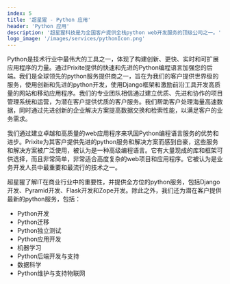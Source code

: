 ```yaml
---
index: 5
title: '超星猩 - Python 应用'
header: 'Python 应用'
description: '超星猩科技是为全国客户提供全栈python web开发服务的顶级公司之一。'
logo_image: '/images/services/pythonIcon.png'
---
```


Python是技术行业中最伟大的工具之一，体现了构建创新、更快、实时和可扩展应用程序的力量。通过Prixite提供的快速和先进的Python编程语言加强您的后端。我们是全球领先的python服务提供商之一，旨在为我们的客户提供世界级的服务，使用创新和先进的python开发，使用Django框架和激励前沿工具开发高质量的网站和移动应用程序。我们的专业团队相信通过建立优质、先进和协作的项目管理系统和运营，为潜在客户提供优质的客户服务。我们帮助客户处理海量高速数据，同时通过先进创新的企业解决方案提高数据交换和检索性能，以满足客户的业务需求。

我们通过建立卓越和高质量的web应用程序来巩固Python编程语言服务的优势和进步。Prixite为其客户提供先进的python服务和解决方案而感到自豪，这些服务和解决方案被广泛使用，被认为是一种高级编程语言。它有大量现成的库和框架可供选择，而且非常简单，非常适合高度复杂的web项目和应用程序。它被认为是业务开发人员中最重要和最流行的技术之一。

超星猩了解IT在商业行业中的重要性，并提供全方位的python服务，包括Django开发、Pyramid开发、Flask开发和Zope开发。除此之外，我们还为潜在客户提供最新的python服务，包括：

- Python开发
- Python迁移
- Python独立测试
- Python应用开发
- 机器学习
- Python后端开发与支持
- 数据科学
- Python维护与支持物联网
